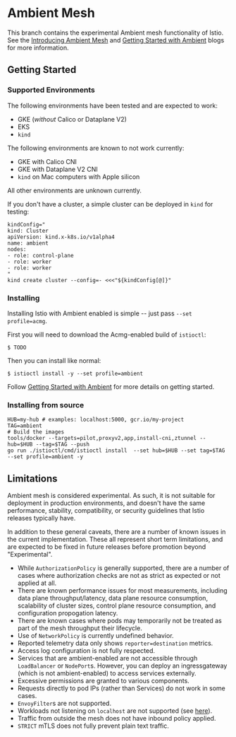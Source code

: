 # Ambient Mesh

This branch contains the experimental Ambient mesh functionality of Istio.
See the [Introducing Ambient Mesh](https://istio.io/latest/blog/2022/introducing-ambient-mesh/) and [Getting Started with Ambient](https://istio.io/latest/blog/2022/get-started-ambient/) blogs for more information.

## Getting Started

### Supported Environments

The following environments have been tested and are expected to work:

* GKE (_without_ Calico or Dataplane V2)
* EKS
* `kind`

The following environments are known to not work currently:

* GKE with Calico CNI
* GKE with Dataplane V2 CNI
* `kind` on Mac computers with Apple silicon

All other environments are unknown currently.

If you don't have a cluster, a simple cluster can be deployed in `kind` for testing:

```shell
kindConfig="
kind: Cluster
apiVersion: kind.x-k8s.io/v1alpha4
name: ambient
nodes:
- role: control-plane
- role: worker
- role: worker
"
kind create cluster --config=- <<<"${kindConfig[@]}"
```

### Installing

Installing Istio with Ambient enabled is simple -- just pass `--set profile=acmg`.

First you will need to download the Acmg-enabled build of `istioctl`:

```shell
$ TODO
```

Then you can install like normal:

```shell
$ istioctl install -y --set profile=ambient
```

Follow [Getting Started with Ambient](https://istio.io/latest/blog/2022/get-started-ambient/) for more details on getting started.

### Installing from source

```shell
HUB=my-hub # examples: localhost:5000, gcr.io/my-project
TAG=ambient
# Build the images
tools/docker --targets=pilot,proxyv2,app,install-cni,ztunnel --hub=$HUB --tag=$TAG --push
go run ./istioctl/cmd/istioctl install  --set hub=$HUB --set tag=$TAG --set profile=ambient -y
```

## Limitations

Ambient mesh is considered experimental.
As such, it is not suitable for deployment in production environments, and doesn't have the same performance, stability, compatibility, or security guidelines that Istio releases typically have.

In addition to these general caveats, there are a number of known issues in the current implementation.
These all represent short term limitations, and are expected to be fixed in future releases before promotion beyond "Experimental".

* While `AuthorizationPolicy` is generally supported, there are a number of cases where authorization checks are not as strict as expected or not applied at all.
* There are known performance issues for most measurements, including data plane throughput/latency, data plane resource consumption, scalability of cluster sizes, control plane resource consumption, and configuration propogation latency.
* There are known cases where pods may temporarily not be treated as part of the mesh throughput their lifecycle.
* Use of `NetworkPolicy` is currently undefined behavior.
* Reported telemetry data only shows `reporter=destination` metrics.
* Access log configuration is not fully respected.
* Services that are ambient-enabled are not accessible through `LoadBalancer` or `NodePort`s. However, you can deploy an ingressgateway (which is not ambient-enabled) to access services externally.
* Excessive permissions are granted to various components.
* Requests directly to pod IPs (rather than Services) do not work in some cases.
* `EnvoyFilter`s are not supported.
* Workloads not listening on `localhost` are not supported (see [here](https://istio.io/latest/blog/2021/upcoming-networking-changes/)).
* Traffic from outside the mesh does not have inbound policy applied.
* `STRICT` mTLS does not fully prevent plain text traffic.
